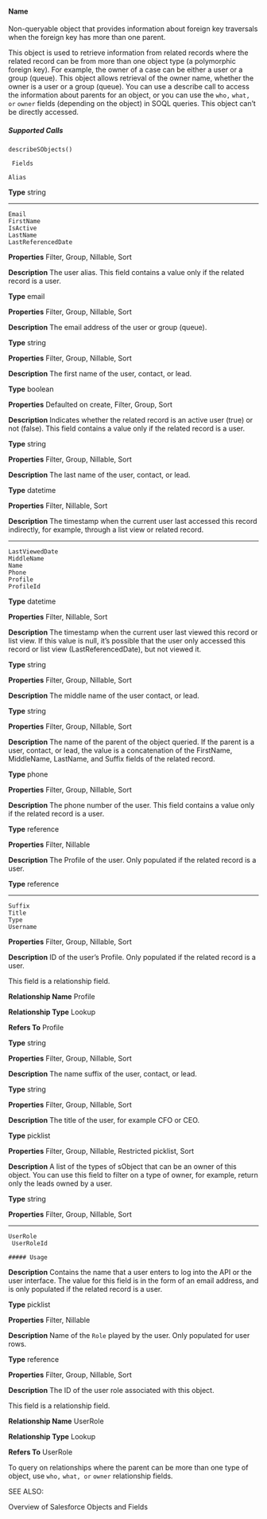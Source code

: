 #### Name

Non-queryable object that provides information about foreign key traversals when the foreign key has more than one parent.

This object is used to retrieve information from related records where the related record can be from more than one object type (a
polymorphic foreign key). For example, the owner of a case can be either a user or a group (queue). This object allows retrieval of the
owner name, whether the owner is a user or a group (queue). You can use a describe call to access the information about parents for
an object, or you can use the `who,` `what, or` `owner` fields (depending on the object) in SOQL queries. This object can’t be directly
accessed.

##### Supported Calls
```
describeSObjects()

 Fields

```
```
Alias

```

**Type**
string


-----

```
Email
FirstName
IsActive
LastName
LastReferencedDate

```

**Properties**
Filter, Group, Nillable, Sort

**Description**
The user alias. This field contains a value only if the related record is a user.

**Type**
email

**Properties**
Filter, Group, Nillable, Sort

**Description**
The email address of the user or group (queue).

**Type**
string

**Properties**
Filter, Group, Nillable, Sort

**Description**
The first name of the user, contact, or lead.

**Type**
boolean

**Properties**
Defaulted on create, Filter, Group, Sort

**Description**
Indicates whether the related record is an active user (true) or not (false). This field
contains a value only if the related record is a user.

**Type**
string

**Properties**
Filter, Group, Nillable, Sort

**Description**
The last name of the user, contact, or lead.

**Type**
datetime

**Properties**
Filter, Nillable, Sort

**Description**
The timestamp when the current user last accessed this record indirectly, for example, through
a list view or related record.


-----

```
LastViewedDate
MiddleName
Name
Phone
Profile
ProfileId

```

**Type**
datetime

**Properties**
Filter, Nillable, Sort

**Description**
The timestamp when the current user last viewed this record or list view. If this value is null,
it’s possible that the user only accessed this record or list view (LastReferencedDate),
but not viewed it.

**Type**
string

**Properties**
Filter, Group, Nillable, Sort

**Description**
The middle name of the user contact, or lead.

**Type**
string

**Properties**
Filter, Group, Nillable, Sort

**Description**
The name of the parent of the object queried. If the parent is a user, contact, or lead, the
value is a concatenation of the FirstName, MiddleName, LastName, and Suffix
fields of the related record.

**Type**
phone

**Properties**
Filter, Group, Nillable, Sort

**Description**
The phone number of the user. This field contains a value only if the related record is a user.

**Type**
reference

**Properties**
Filter, Nillable

**Description**
The Profile of the user. Only populated if the related record is a user.

**Type**
reference


-----

```
Suffix
Title
Type
Username

```

**Properties**
Filter, Group, Nillable, Sort

**Description**
ID of the user’s Profile. Only populated if the related record is a user.

This field is a relationship field.

**Relationship Name**
Profile

**Relationship Type**
Lookup

**Refers To**
Profile

**Type**
string

**Properties**
Filter, Group, Nillable, Sort

**Description**
The name suffix of the user, contact, or lead.

**Type**
string

**Properties**
Filter, Group, Nillable, Sort

**Description**
The title of the user, for example CFO or CEO.

**Type**
picklist

**Properties**
Filter, Group, Nillable, Restricted picklist, Sort

**Description**
A list of the types of sObject that can be an owner of this object. You can use this field to
filter on a type of owner, for example, return only the leads owned by a user.

**Type**
string

**Properties**
Filter, Group, Nillable, Sort


-----

```
UserRole
 UserRoleId

##### Usage

```

**Description**
Contains the name that a user enters to log into the API or the user interface. The value for
this field is in the form of an email address, and is only populated if the related record is a
user.

**Type**
picklist

**Properties**
Filter, Nillable

**Description**
Name of the `Role` played by the user. Only populated for user rows.

**Type**
reference

**Properties**
Filter, Group, Nillable, Sort

**Description**
The ID of the user role associated with this object.

This field is a relationship field.

**Relationship Name**
UserRole

**Relationship Type**
Lookup

**Refers To**
UserRole


To query on relationships where the parent can be more than one type of object, use `who,` `what, or` `owner` relationship fields.

SEE ALSO:

Overview of Salesforce Objects and Fields
